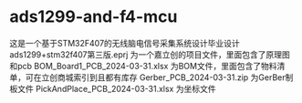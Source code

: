 # ads1299-and-f4-mcu
这是一个基于STM32F407的无线脑电信号采集系统设计毕业设计
ads1299+stm32f407第三版.eprj 为一个嘉立创的项目文件，里面包含了原理图和pcb
BOM_Board1_PCB_2024-03-31.xlsx 为BOM文件，里面包含了物料清单，可在立创商城索引到且都有库存
Gerber_PCB_2024-03-31.zip 为GerBer制板文件
PickAndPlace_PCB_2024-03-31.xlsx 为坐标文件
